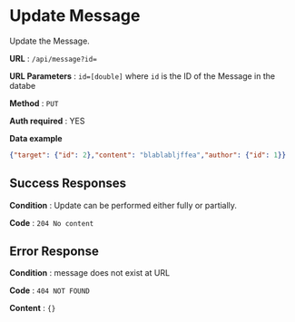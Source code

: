 # Update Message

Update the Message.

**URL** : `/api/message?id=`

**URL Parameters** : `id=[double]` where `id` is the ID of the Message in the
databe

**Method** : `PUT`

**Auth required** : YES

**Data example** 

```json
{"target": {"id": 2},"content": "blablabljffea","author": {"id": 1}}
```

## Success Responses

**Condition** : Update can be performed either fully or partially.

**Code** : `204 No content`

## Error Response

**Condition** : message does not exist at URL

**Code** : `404 NOT FOUND`

**Content** : `{}`



